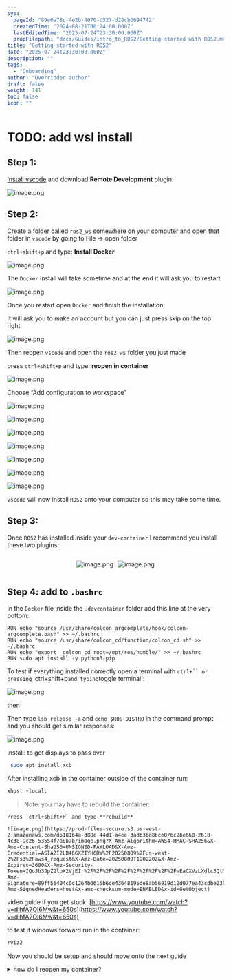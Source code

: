```yaml
---
sys:
  pageId: "89e0a78c-4e2b-4070-b327-d28cb0694742"
  createdTime: "2024-08-21T00:24:00.000Z"
  lastEditedTime: "2025-07-24T23:30:00.000Z"
  propFilepath: "docs/Guides/intro_to_ROS2/Getting started with ROS2.md"
title: "Getting started with ROS2"
date: "2025-07-24T23:30:00.000Z"
description: ""
tags:
  - "Onboarding"
author: "Overridden author"
draft: false
weight: 141
toc: false
icon: ""
---
```


# TODO: add wsl install

## Step 1:

[Install vscode](https://code.visualstudio.com/download) and download **Remote Development** plugin:

![image.png](https://prod-files-secure.s3.us-west-2.amazonaws.com/d518164a-d88e-44d1-a4ee-3adb3bd8bce0/efb52993-1881-4a40-b95e-6f020334f022/image.png?X-Amz-Algorithm=AWS4-HMAC-SHA256&X-Amz-Content-Sha256=UNSIGNED-PAYLOAD&X-Amz-Credential=ASIAZI2LB4667ZX4IY24%2F20250809%2Fus-west-2%2Fs3%2Faws4_request&X-Amz-Date=20250809T190211Z&X-Amz-Expires=3600&X-Amz-Security-Token=IQoJb3JpZ2luX2VjEIr%2F%2F%2F%2F%2F%2F%2F%2F%2F%2FwEaCXVzLXdlc3QtMiJIMEYCIQCf7oCvl0g7Osxr672VYeA%2B%2FA%2ByTUp8h0HuzHxEhYLITwIhAOo%2F%2FnVoUmTJPQ%2BU63gHQ7AtW9XJLDnNlrNUGKnm5lc5KogECMP%2F%2F%2F%2F%2F%2F%2F%2F%2F%2FwEQABoMNjM3NDIzMTgzODA1Igxh%2FsN9SkQwr%2BUYoKgq3AMdYLXNrnPa0VXGA9I4maJNVgHtEYCzF79i73HcFdY5i5xIaYQGF%2BELc%2BWjWnJf7Ag1Sz6jlNKs4UOMIh9i0dMiEinJOBhuQyX4QxlgzNEEHGJKmjouqAYSjBOu6MSKChVIZH24f%2BZxpRA16%2B9LF89ebb0tLYwDXUAY27REBcClNq0hAf4FjcdJ3a6f4Ze99zTydqN5T%2F%2Bc2ONQ%2FgtL%2BNrEmuj5RNXedrRc9JKAkVk2%2BymRn5GME56rPJZEajOtPP2HBJ6EZzyb5G45ih9ttQVy05%2FQSeGoHzWbtpdkxWk1awkBYd5%2BUiNCHo0ChuHxWLSE0gn4DpCup0WjJSAjPz8n2l%2BqUVoYHTjh6arWVUIPhQaSbJd6ROOX1pJ52wM%2FXXGcPv0PgZXLuff4%2BH5WDOe3%2BqRe7Vbdy8Qa%2FegJx4N5mSrXulZnZ9lnF5ZonbTSQbHaOy7RfKuyP5LaQ1DF3KUT5blXg1mIVJQP8WOeDQ2%2FR%2FU4S5hYDoP5RVhLjTyFsZMAPi8%2BtPEWGhEe8qTSRl7EDZXiI95ssnfY%2F90jikhZ%2BVqGwH64Zmj6VCTww%2BvN6veDef9I0r%2FxHKzLrYiThXbolPhRz4oW0f3pvWTh%2FJPcabKEMYwdt%2BFcOIqHZzC1iN7EBjqkAWgUy%2B8tG9HcXv8z6l9SEpgJTYB%2BD89nDOUVC%2FjLhOUQWJAEfUKHGB79P5b9zd7O4qSXWg5MvxaceX8qJt8ZlKX492Rv9I6ES16%2BO7ozErCAaN2DUJlVbZnW%2BnaDEBnAHQKTx4SwRQPi5X0ry6oMgVV%2B3myVyZXMyQEKrsaTESXKTWtfLUJHLi6o6hLkwd2QwNrGuEg%2BoCxgETdflDllgwZgaGk8&X-Amz-Signature=5bece594a050df2cdae3dca28bf0eeeb30de9880667423f1919ee5fd6ce8bbcd&X-Amz-SignedHeaders=host&x-amz-checksum-mode=ENABLED&x-id=GetObject)

## Step 2:

Create a folder called `ros2_ws` somewhere on your computer and open that folder in `vscode` by going to File → open folder 

`ctrl+shift+p` and type: **Install Docker**

![image.png](https://prod-files-secure.s3.us-west-2.amazonaws.com/d518164a-d88e-44d1-a4ee-3adb3bd8bce0/2269dc0e-1cd5-47ff-bceb-c04ad9b2eab0/image.png?X-Amz-Algorithm=AWS4-HMAC-SHA256&X-Amz-Content-Sha256=UNSIGNED-PAYLOAD&X-Amz-Credential=ASIAZI2LB4667ZX4IY24%2F20250809%2Fus-west-2%2Fs3%2Faws4_request&X-Amz-Date=20250809T190211Z&X-Amz-Expires=3600&X-Amz-Security-Token=IQoJb3JpZ2luX2VjEIr%2F%2F%2F%2F%2F%2F%2F%2F%2F%2FwEaCXVzLXdlc3QtMiJIMEYCIQCf7oCvl0g7Osxr672VYeA%2B%2FA%2ByTUp8h0HuzHxEhYLITwIhAOo%2F%2FnVoUmTJPQ%2BU63gHQ7AtW9XJLDnNlrNUGKnm5lc5KogECMP%2F%2F%2F%2F%2F%2F%2F%2F%2F%2FwEQABoMNjM3NDIzMTgzODA1Igxh%2FsN9SkQwr%2BUYoKgq3AMdYLXNrnPa0VXGA9I4maJNVgHtEYCzF79i73HcFdY5i5xIaYQGF%2BELc%2BWjWnJf7Ag1Sz6jlNKs4UOMIh9i0dMiEinJOBhuQyX4QxlgzNEEHGJKmjouqAYSjBOu6MSKChVIZH24f%2BZxpRA16%2B9LF89ebb0tLYwDXUAY27REBcClNq0hAf4FjcdJ3a6f4Ze99zTydqN5T%2F%2Bc2ONQ%2FgtL%2BNrEmuj5RNXedrRc9JKAkVk2%2BymRn5GME56rPJZEajOtPP2HBJ6EZzyb5G45ih9ttQVy05%2FQSeGoHzWbtpdkxWk1awkBYd5%2BUiNCHo0ChuHxWLSE0gn4DpCup0WjJSAjPz8n2l%2BqUVoYHTjh6arWVUIPhQaSbJd6ROOX1pJ52wM%2FXXGcPv0PgZXLuff4%2BH5WDOe3%2BqRe7Vbdy8Qa%2FegJx4N5mSrXulZnZ9lnF5ZonbTSQbHaOy7RfKuyP5LaQ1DF3KUT5blXg1mIVJQP8WOeDQ2%2FR%2FU4S5hYDoP5RVhLjTyFsZMAPi8%2BtPEWGhEe8qTSRl7EDZXiI95ssnfY%2F90jikhZ%2BVqGwH64Zmj6VCTww%2BvN6veDef9I0r%2FxHKzLrYiThXbolPhRz4oW0f3pvWTh%2FJPcabKEMYwdt%2BFcOIqHZzC1iN7EBjqkAWgUy%2B8tG9HcXv8z6l9SEpgJTYB%2BD89nDOUVC%2FjLhOUQWJAEfUKHGB79P5b9zd7O4qSXWg5MvxaceX8qJt8ZlKX492Rv9I6ES16%2BO7ozErCAaN2DUJlVbZnW%2BnaDEBnAHQKTx4SwRQPi5X0ry6oMgVV%2B3myVyZXMyQEKrsaTESXKTWtfLUJHLi6o6hLkwd2QwNrGuEg%2BoCxgETdflDllgwZgaGk8&X-Amz-Signature=3a8e1c21e45f17f728070de3038960280cf9e29690423a26ada418ecae955435&X-Amz-SignedHeaders=host&x-amz-checksum-mode=ENABLED&x-id=GetObject)

The `Docker` install will take sometime and at the end it will ask you to restart

![image.png](https://prod-files-secure.s3.us-west-2.amazonaws.com/d518164a-d88e-44d1-a4ee-3adb3bd8bce0/ed233f78-be33-4b1f-b89c-9c346c0e961e/image.png?X-Amz-Algorithm=AWS4-HMAC-SHA256&X-Amz-Content-Sha256=UNSIGNED-PAYLOAD&X-Amz-Credential=ASIAZI2LB4667ZX4IY24%2F20250809%2Fus-west-2%2Fs3%2Faws4_request&X-Amz-Date=20250809T190211Z&X-Amz-Expires=3600&X-Amz-Security-Token=IQoJb3JpZ2luX2VjEIr%2F%2F%2F%2F%2F%2F%2F%2F%2F%2FwEaCXVzLXdlc3QtMiJIMEYCIQCf7oCvl0g7Osxr672VYeA%2B%2FA%2ByTUp8h0HuzHxEhYLITwIhAOo%2F%2FnVoUmTJPQ%2BU63gHQ7AtW9XJLDnNlrNUGKnm5lc5KogECMP%2F%2F%2F%2F%2F%2F%2F%2F%2F%2FwEQABoMNjM3NDIzMTgzODA1Igxh%2FsN9SkQwr%2BUYoKgq3AMdYLXNrnPa0VXGA9I4maJNVgHtEYCzF79i73HcFdY5i5xIaYQGF%2BELc%2BWjWnJf7Ag1Sz6jlNKs4UOMIh9i0dMiEinJOBhuQyX4QxlgzNEEHGJKmjouqAYSjBOu6MSKChVIZH24f%2BZxpRA16%2B9LF89ebb0tLYwDXUAY27REBcClNq0hAf4FjcdJ3a6f4Ze99zTydqN5T%2F%2Bc2ONQ%2FgtL%2BNrEmuj5RNXedrRc9JKAkVk2%2BymRn5GME56rPJZEajOtPP2HBJ6EZzyb5G45ih9ttQVy05%2FQSeGoHzWbtpdkxWk1awkBYd5%2BUiNCHo0ChuHxWLSE0gn4DpCup0WjJSAjPz8n2l%2BqUVoYHTjh6arWVUIPhQaSbJd6ROOX1pJ52wM%2FXXGcPv0PgZXLuff4%2BH5WDOe3%2BqRe7Vbdy8Qa%2FegJx4N5mSrXulZnZ9lnF5ZonbTSQbHaOy7RfKuyP5LaQ1DF3KUT5blXg1mIVJQP8WOeDQ2%2FR%2FU4S5hYDoP5RVhLjTyFsZMAPi8%2BtPEWGhEe8qTSRl7EDZXiI95ssnfY%2F90jikhZ%2BVqGwH64Zmj6VCTww%2BvN6veDef9I0r%2FxHKzLrYiThXbolPhRz4oW0f3pvWTh%2FJPcabKEMYwdt%2BFcOIqHZzC1iN7EBjqkAWgUy%2B8tG9HcXv8z6l9SEpgJTYB%2BD89nDOUVC%2FjLhOUQWJAEfUKHGB79P5b9zd7O4qSXWg5MvxaceX8qJt8ZlKX492Rv9I6ES16%2BO7ozErCAaN2DUJlVbZnW%2BnaDEBnAHQKTx4SwRQPi5X0ry6oMgVV%2B3myVyZXMyQEKrsaTESXKTWtfLUJHLi6o6hLkwd2QwNrGuEg%2BoCxgETdflDllgwZgaGk8&X-Amz-Signature=27822c3bdd69a3a1ba6cd7ea28618b15f9202337d0ea8d55ca9adce437440684&X-Amz-SignedHeaders=host&x-amz-checksum-mode=ENABLED&x-id=GetObject)

Once you restart open `Docker` and finish the installation

It will ask you to make an account but you can just press skip on the top right

![image.png](https://prod-files-secure.s3.us-west-2.amazonaws.com/d518164a-d88e-44d1-a4ee-3adb3bd8bce0/21010ad9-1659-4fd9-9f59-9932a09b2a3d/image.png?X-Amz-Algorithm=AWS4-HMAC-SHA256&X-Amz-Content-Sha256=UNSIGNED-PAYLOAD&X-Amz-Credential=ASIAZI2LB4667ZX4IY24%2F20250809%2Fus-west-2%2Fs3%2Faws4_request&X-Amz-Date=20250809T190211Z&X-Amz-Expires=3600&X-Amz-Security-Token=IQoJb3JpZ2luX2VjEIr%2F%2F%2F%2F%2F%2F%2F%2F%2F%2FwEaCXVzLXdlc3QtMiJIMEYCIQCf7oCvl0g7Osxr672VYeA%2B%2FA%2ByTUp8h0HuzHxEhYLITwIhAOo%2F%2FnVoUmTJPQ%2BU63gHQ7AtW9XJLDnNlrNUGKnm5lc5KogECMP%2F%2F%2F%2F%2F%2F%2F%2F%2F%2FwEQABoMNjM3NDIzMTgzODA1Igxh%2FsN9SkQwr%2BUYoKgq3AMdYLXNrnPa0VXGA9I4maJNVgHtEYCzF79i73HcFdY5i5xIaYQGF%2BELc%2BWjWnJf7Ag1Sz6jlNKs4UOMIh9i0dMiEinJOBhuQyX4QxlgzNEEHGJKmjouqAYSjBOu6MSKChVIZH24f%2BZxpRA16%2B9LF89ebb0tLYwDXUAY27REBcClNq0hAf4FjcdJ3a6f4Ze99zTydqN5T%2F%2Bc2ONQ%2FgtL%2BNrEmuj5RNXedrRc9JKAkVk2%2BymRn5GME56rPJZEajOtPP2HBJ6EZzyb5G45ih9ttQVy05%2FQSeGoHzWbtpdkxWk1awkBYd5%2BUiNCHo0ChuHxWLSE0gn4DpCup0WjJSAjPz8n2l%2BqUVoYHTjh6arWVUIPhQaSbJd6ROOX1pJ52wM%2FXXGcPv0PgZXLuff4%2BH5WDOe3%2BqRe7Vbdy8Qa%2FegJx4N5mSrXulZnZ9lnF5ZonbTSQbHaOy7RfKuyP5LaQ1DF3KUT5blXg1mIVJQP8WOeDQ2%2FR%2FU4S5hYDoP5RVhLjTyFsZMAPi8%2BtPEWGhEe8qTSRl7EDZXiI95ssnfY%2F90jikhZ%2BVqGwH64Zmj6VCTww%2BvN6veDef9I0r%2FxHKzLrYiThXbolPhRz4oW0f3pvWTh%2FJPcabKEMYwdt%2BFcOIqHZzC1iN7EBjqkAWgUy%2B8tG9HcXv8z6l9SEpgJTYB%2BD89nDOUVC%2FjLhOUQWJAEfUKHGB79P5b9zd7O4qSXWg5MvxaceX8qJt8ZlKX492Rv9I6ES16%2BO7ozErCAaN2DUJlVbZnW%2BnaDEBnAHQKTx4SwRQPi5X0ry6oMgVV%2B3myVyZXMyQEKrsaTESXKTWtfLUJHLi6o6hLkwd2QwNrGuEg%2BoCxgETdflDllgwZgaGk8&X-Amz-Signature=1b64591e86bd79fe0bf1154505d8c4fbb0748190a536f69f63bd6f4543c4eacc&X-Amz-SignedHeaders=host&x-amz-checksum-mode=ENABLED&x-id=GetObject)

Then reopen `vscode` and open the `ros2_ws` folder you just made

press `ctrl+shift+p` and type: **reopen in container**

![image.png](https://prod-files-secure.s3.us-west-2.amazonaws.com/d518164a-d88e-44d1-a4ee-3adb3bd8bce0/4e93b8c2-41ad-488c-8095-c74205196118/image.png?X-Amz-Algorithm=AWS4-HMAC-SHA256&X-Amz-Content-Sha256=UNSIGNED-PAYLOAD&X-Amz-Credential=ASIAZI2LB4667ZX4IY24%2F20250809%2Fus-west-2%2Fs3%2Faws4_request&X-Amz-Date=20250809T190211Z&X-Amz-Expires=3600&X-Amz-Security-Token=IQoJb3JpZ2luX2VjEIr%2F%2F%2F%2F%2F%2F%2F%2F%2F%2FwEaCXVzLXdlc3QtMiJIMEYCIQCf7oCvl0g7Osxr672VYeA%2B%2FA%2ByTUp8h0HuzHxEhYLITwIhAOo%2F%2FnVoUmTJPQ%2BU63gHQ7AtW9XJLDnNlrNUGKnm5lc5KogECMP%2F%2F%2F%2F%2F%2F%2F%2F%2F%2FwEQABoMNjM3NDIzMTgzODA1Igxh%2FsN9SkQwr%2BUYoKgq3AMdYLXNrnPa0VXGA9I4maJNVgHtEYCzF79i73HcFdY5i5xIaYQGF%2BELc%2BWjWnJf7Ag1Sz6jlNKs4UOMIh9i0dMiEinJOBhuQyX4QxlgzNEEHGJKmjouqAYSjBOu6MSKChVIZH24f%2BZxpRA16%2B9LF89ebb0tLYwDXUAY27REBcClNq0hAf4FjcdJ3a6f4Ze99zTydqN5T%2F%2Bc2ONQ%2FgtL%2BNrEmuj5RNXedrRc9JKAkVk2%2BymRn5GME56rPJZEajOtPP2HBJ6EZzyb5G45ih9ttQVy05%2FQSeGoHzWbtpdkxWk1awkBYd5%2BUiNCHo0ChuHxWLSE0gn4DpCup0WjJSAjPz8n2l%2BqUVoYHTjh6arWVUIPhQaSbJd6ROOX1pJ52wM%2FXXGcPv0PgZXLuff4%2BH5WDOe3%2BqRe7Vbdy8Qa%2FegJx4N5mSrXulZnZ9lnF5ZonbTSQbHaOy7RfKuyP5LaQ1DF3KUT5blXg1mIVJQP8WOeDQ2%2FR%2FU4S5hYDoP5RVhLjTyFsZMAPi8%2BtPEWGhEe8qTSRl7EDZXiI95ssnfY%2F90jikhZ%2BVqGwH64Zmj6VCTww%2BvN6veDef9I0r%2FxHKzLrYiThXbolPhRz4oW0f3pvWTh%2FJPcabKEMYwdt%2BFcOIqHZzC1iN7EBjqkAWgUy%2B8tG9HcXv8z6l9SEpgJTYB%2BD89nDOUVC%2FjLhOUQWJAEfUKHGB79P5b9zd7O4qSXWg5MvxaceX8qJt8ZlKX492Rv9I6ES16%2BO7ozErCAaN2DUJlVbZnW%2BnaDEBnAHQKTx4SwRQPi5X0ry6oMgVV%2B3myVyZXMyQEKrsaTESXKTWtfLUJHLi6o6hLkwd2QwNrGuEg%2BoCxgETdflDllgwZgaGk8&X-Amz-Signature=70a64027f75beb0bd69733237717152174a88f2945a587db9c5d7d3a91d4d2ce&X-Amz-SignedHeaders=host&x-amz-checksum-mode=ENABLED&x-id=GetObject)

Choose “Add configuration to workspace”

![image.png](https://prod-files-secure.s3.us-west-2.amazonaws.com/d518164a-d88e-44d1-a4ee-3adb3bd8bce0/9560b282-5060-4989-ba37-97e7b2c22476/image.png?X-Amz-Algorithm=AWS4-HMAC-SHA256&X-Amz-Content-Sha256=UNSIGNED-PAYLOAD&X-Amz-Credential=ASIAZI2LB4667ZX4IY24%2F20250809%2Fus-west-2%2Fs3%2Faws4_request&X-Amz-Date=20250809T190211Z&X-Amz-Expires=3600&X-Amz-Security-Token=IQoJb3JpZ2luX2VjEIr%2F%2F%2F%2F%2F%2F%2F%2F%2F%2FwEaCXVzLXdlc3QtMiJIMEYCIQCf7oCvl0g7Osxr672VYeA%2B%2FA%2ByTUp8h0HuzHxEhYLITwIhAOo%2F%2FnVoUmTJPQ%2BU63gHQ7AtW9XJLDnNlrNUGKnm5lc5KogECMP%2F%2F%2F%2F%2F%2F%2F%2F%2F%2FwEQABoMNjM3NDIzMTgzODA1Igxh%2FsN9SkQwr%2BUYoKgq3AMdYLXNrnPa0VXGA9I4maJNVgHtEYCzF79i73HcFdY5i5xIaYQGF%2BELc%2BWjWnJf7Ag1Sz6jlNKs4UOMIh9i0dMiEinJOBhuQyX4QxlgzNEEHGJKmjouqAYSjBOu6MSKChVIZH24f%2BZxpRA16%2B9LF89ebb0tLYwDXUAY27REBcClNq0hAf4FjcdJ3a6f4Ze99zTydqN5T%2F%2Bc2ONQ%2FgtL%2BNrEmuj5RNXedrRc9JKAkVk2%2BymRn5GME56rPJZEajOtPP2HBJ6EZzyb5G45ih9ttQVy05%2FQSeGoHzWbtpdkxWk1awkBYd5%2BUiNCHo0ChuHxWLSE0gn4DpCup0WjJSAjPz8n2l%2BqUVoYHTjh6arWVUIPhQaSbJd6ROOX1pJ52wM%2FXXGcPv0PgZXLuff4%2BH5WDOe3%2BqRe7Vbdy8Qa%2FegJx4N5mSrXulZnZ9lnF5ZonbTSQbHaOy7RfKuyP5LaQ1DF3KUT5blXg1mIVJQP8WOeDQ2%2FR%2FU4S5hYDoP5RVhLjTyFsZMAPi8%2BtPEWGhEe8qTSRl7EDZXiI95ssnfY%2F90jikhZ%2BVqGwH64Zmj6VCTww%2BvN6veDef9I0r%2FxHKzLrYiThXbolPhRz4oW0f3pvWTh%2FJPcabKEMYwdt%2BFcOIqHZzC1iN7EBjqkAWgUy%2B8tG9HcXv8z6l9SEpgJTYB%2BD89nDOUVC%2FjLhOUQWJAEfUKHGB79P5b9zd7O4qSXWg5MvxaceX8qJt8ZlKX492Rv9I6ES16%2BO7ozErCAaN2DUJlVbZnW%2BnaDEBnAHQKTx4SwRQPi5X0ry6oMgVV%2B3myVyZXMyQEKrsaTESXKTWtfLUJHLi6o6hLkwd2QwNrGuEg%2BoCxgETdflDllgwZgaGk8&X-Amz-Signature=3764e1a50ad2e50be1dc8934b40c743468f8c24e3af0fd19dfa76e0d9fecefde&X-Amz-SignedHeaders=host&x-amz-checksum-mode=ENABLED&x-id=GetObject)

![image.png](https://prod-files-secure.s3.us-west-2.amazonaws.com/d518164a-d88e-44d1-a4ee-3adb3bd8bce0/2ee63f81-886b-48e8-a553-dc6e5eac99e4/image.png?X-Amz-Algorithm=AWS4-HMAC-SHA256&X-Amz-Content-Sha256=UNSIGNED-PAYLOAD&X-Amz-Credential=ASIAZI2LB4667ZX4IY24%2F20250809%2Fus-west-2%2Fs3%2Faws4_request&X-Amz-Date=20250809T190211Z&X-Amz-Expires=3600&X-Amz-Security-Token=IQoJb3JpZ2luX2VjEIr%2F%2F%2F%2F%2F%2F%2F%2F%2F%2FwEaCXVzLXdlc3QtMiJIMEYCIQCf7oCvl0g7Osxr672VYeA%2B%2FA%2ByTUp8h0HuzHxEhYLITwIhAOo%2F%2FnVoUmTJPQ%2BU63gHQ7AtW9XJLDnNlrNUGKnm5lc5KogECMP%2F%2F%2F%2F%2F%2F%2F%2F%2F%2FwEQABoMNjM3NDIzMTgzODA1Igxh%2FsN9SkQwr%2BUYoKgq3AMdYLXNrnPa0VXGA9I4maJNVgHtEYCzF79i73HcFdY5i5xIaYQGF%2BELc%2BWjWnJf7Ag1Sz6jlNKs4UOMIh9i0dMiEinJOBhuQyX4QxlgzNEEHGJKmjouqAYSjBOu6MSKChVIZH24f%2BZxpRA16%2B9LF89ebb0tLYwDXUAY27REBcClNq0hAf4FjcdJ3a6f4Ze99zTydqN5T%2F%2Bc2ONQ%2FgtL%2BNrEmuj5RNXedrRc9JKAkVk2%2BymRn5GME56rPJZEajOtPP2HBJ6EZzyb5G45ih9ttQVy05%2FQSeGoHzWbtpdkxWk1awkBYd5%2BUiNCHo0ChuHxWLSE0gn4DpCup0WjJSAjPz8n2l%2BqUVoYHTjh6arWVUIPhQaSbJd6ROOX1pJ52wM%2FXXGcPv0PgZXLuff4%2BH5WDOe3%2BqRe7Vbdy8Qa%2FegJx4N5mSrXulZnZ9lnF5ZonbTSQbHaOy7RfKuyP5LaQ1DF3KUT5blXg1mIVJQP8WOeDQ2%2FR%2FU4S5hYDoP5RVhLjTyFsZMAPi8%2BtPEWGhEe8qTSRl7EDZXiI95ssnfY%2F90jikhZ%2BVqGwH64Zmj6VCTww%2BvN6veDef9I0r%2FxHKzLrYiThXbolPhRz4oW0f3pvWTh%2FJPcabKEMYwdt%2BFcOIqHZzC1iN7EBjqkAWgUy%2B8tG9HcXv8z6l9SEpgJTYB%2BD89nDOUVC%2FjLhOUQWJAEfUKHGB79P5b9zd7O4qSXWg5MvxaceX8qJt8ZlKX492Rv9I6ES16%2BO7ozErCAaN2DUJlVbZnW%2BnaDEBnAHQKTx4SwRQPi5X0ry6oMgVV%2B3myVyZXMyQEKrsaTESXKTWtfLUJHLi6o6hLkwd2QwNrGuEg%2BoCxgETdflDllgwZgaGk8&X-Amz-Signature=741d27a061e154223f44522474a2c2823ee9b3ab13337aa19856bb1032929f65&X-Amz-SignedHeaders=host&x-amz-checksum-mode=ENABLED&x-id=GetObject)

![image.png](https://prod-files-secure.s3.us-west-2.amazonaws.com/d518164a-d88e-44d1-a4ee-3adb3bd8bce0/e0fd626c-c8b6-4b2c-95d1-fa4c26514504/image.png?X-Amz-Algorithm=AWS4-HMAC-SHA256&X-Amz-Content-Sha256=UNSIGNED-PAYLOAD&X-Amz-Credential=ASIAZI2LB4667ZX4IY24%2F20250809%2Fus-west-2%2Fs3%2Faws4_request&X-Amz-Date=20250809T190211Z&X-Amz-Expires=3600&X-Amz-Security-Token=IQoJb3JpZ2luX2VjEIr%2F%2F%2F%2F%2F%2F%2F%2F%2F%2FwEaCXVzLXdlc3QtMiJIMEYCIQCf7oCvl0g7Osxr672VYeA%2B%2FA%2ByTUp8h0HuzHxEhYLITwIhAOo%2F%2FnVoUmTJPQ%2BU63gHQ7AtW9XJLDnNlrNUGKnm5lc5KogECMP%2F%2F%2F%2F%2F%2F%2F%2F%2F%2FwEQABoMNjM3NDIzMTgzODA1Igxh%2FsN9SkQwr%2BUYoKgq3AMdYLXNrnPa0VXGA9I4maJNVgHtEYCzF79i73HcFdY5i5xIaYQGF%2BELc%2BWjWnJf7Ag1Sz6jlNKs4UOMIh9i0dMiEinJOBhuQyX4QxlgzNEEHGJKmjouqAYSjBOu6MSKChVIZH24f%2BZxpRA16%2B9LF89ebb0tLYwDXUAY27REBcClNq0hAf4FjcdJ3a6f4Ze99zTydqN5T%2F%2Bc2ONQ%2FgtL%2BNrEmuj5RNXedrRc9JKAkVk2%2BymRn5GME56rPJZEajOtPP2HBJ6EZzyb5G45ih9ttQVy05%2FQSeGoHzWbtpdkxWk1awkBYd5%2BUiNCHo0ChuHxWLSE0gn4DpCup0WjJSAjPz8n2l%2BqUVoYHTjh6arWVUIPhQaSbJd6ROOX1pJ52wM%2FXXGcPv0PgZXLuff4%2BH5WDOe3%2BqRe7Vbdy8Qa%2FegJx4N5mSrXulZnZ9lnF5ZonbTSQbHaOy7RfKuyP5LaQ1DF3KUT5blXg1mIVJQP8WOeDQ2%2FR%2FU4S5hYDoP5RVhLjTyFsZMAPi8%2BtPEWGhEe8qTSRl7EDZXiI95ssnfY%2F90jikhZ%2BVqGwH64Zmj6VCTww%2BvN6veDef9I0r%2FxHKzLrYiThXbolPhRz4oW0f3pvWTh%2FJPcabKEMYwdt%2BFcOIqHZzC1iN7EBjqkAWgUy%2B8tG9HcXv8z6l9SEpgJTYB%2BD89nDOUVC%2FjLhOUQWJAEfUKHGB79P5b9zd7O4qSXWg5MvxaceX8qJt8ZlKX492Rv9I6ES16%2BO7ozErCAaN2DUJlVbZnW%2BnaDEBnAHQKTx4SwRQPi5X0ry6oMgVV%2B3myVyZXMyQEKrsaTESXKTWtfLUJHLi6o6hLkwd2QwNrGuEg%2BoCxgETdflDllgwZgaGk8&X-Amz-Signature=b91bfa66c0c66fbb2b408cb5719bd167739b6369446c304f6f5b8bd1a92ee0b8&X-Amz-SignedHeaders=host&x-amz-checksum-mode=ENABLED&x-id=GetObject)

![image.png](https://prod-files-secure.s3.us-west-2.amazonaws.com/d518164a-d88e-44d1-a4ee-3adb3bd8bce0/a2e13f50-d2ab-4719-a4c2-7ced634bfc9d/image.png?X-Amz-Algorithm=AWS4-HMAC-SHA256&X-Amz-Content-Sha256=UNSIGNED-PAYLOAD&X-Amz-Credential=ASIAZI2LB4667ZX4IY24%2F20250809%2Fus-west-2%2Fs3%2Faws4_request&X-Amz-Date=20250809T190211Z&X-Amz-Expires=3600&X-Amz-Security-Token=IQoJb3JpZ2luX2VjEIr%2F%2F%2F%2F%2F%2F%2F%2F%2F%2FwEaCXVzLXdlc3QtMiJIMEYCIQCf7oCvl0g7Osxr672VYeA%2B%2FA%2ByTUp8h0HuzHxEhYLITwIhAOo%2F%2FnVoUmTJPQ%2BU63gHQ7AtW9XJLDnNlrNUGKnm5lc5KogECMP%2F%2F%2F%2F%2F%2F%2F%2F%2F%2FwEQABoMNjM3NDIzMTgzODA1Igxh%2FsN9SkQwr%2BUYoKgq3AMdYLXNrnPa0VXGA9I4maJNVgHtEYCzF79i73HcFdY5i5xIaYQGF%2BELc%2BWjWnJf7Ag1Sz6jlNKs4UOMIh9i0dMiEinJOBhuQyX4QxlgzNEEHGJKmjouqAYSjBOu6MSKChVIZH24f%2BZxpRA16%2B9LF89ebb0tLYwDXUAY27REBcClNq0hAf4FjcdJ3a6f4Ze99zTydqN5T%2F%2Bc2ONQ%2FgtL%2BNrEmuj5RNXedrRc9JKAkVk2%2BymRn5GME56rPJZEajOtPP2HBJ6EZzyb5G45ih9ttQVy05%2FQSeGoHzWbtpdkxWk1awkBYd5%2BUiNCHo0ChuHxWLSE0gn4DpCup0WjJSAjPz8n2l%2BqUVoYHTjh6arWVUIPhQaSbJd6ROOX1pJ52wM%2FXXGcPv0PgZXLuff4%2BH5WDOe3%2BqRe7Vbdy8Qa%2FegJx4N5mSrXulZnZ9lnF5ZonbTSQbHaOy7RfKuyP5LaQ1DF3KUT5blXg1mIVJQP8WOeDQ2%2FR%2FU4S5hYDoP5RVhLjTyFsZMAPi8%2BtPEWGhEe8qTSRl7EDZXiI95ssnfY%2F90jikhZ%2BVqGwH64Zmj6VCTww%2BvN6veDef9I0r%2FxHKzLrYiThXbolPhRz4oW0f3pvWTh%2FJPcabKEMYwdt%2BFcOIqHZzC1iN7EBjqkAWgUy%2B8tG9HcXv8z6l9SEpgJTYB%2BD89nDOUVC%2FjLhOUQWJAEfUKHGB79P5b9zd7O4qSXWg5MvxaceX8qJt8ZlKX492Rv9I6ES16%2BO7ozErCAaN2DUJlVbZnW%2BnaDEBnAHQKTx4SwRQPi5X0ry6oMgVV%2B3myVyZXMyQEKrsaTESXKTWtfLUJHLi6o6hLkwd2QwNrGuEg%2BoCxgETdflDllgwZgaGk8&X-Amz-Signature=19af70bf0a295c2d0098697b117bfff98ce7342ba9f3686c36a7942c204459f2&X-Amz-SignedHeaders=host&x-amz-checksum-mode=ENABLED&x-id=GetObject)

![image.png](https://prod-files-secure.s3.us-west-2.amazonaws.com/d518164a-d88e-44d1-a4ee-3adb3bd8bce0/6cc478ad-aaba-4bf7-9fcc-403277ab896c/image.png?X-Amz-Algorithm=AWS4-HMAC-SHA256&X-Amz-Content-Sha256=UNSIGNED-PAYLOAD&X-Amz-Credential=ASIAZI2LB4667ZX4IY24%2F20250809%2Fus-west-2%2Fs3%2Faws4_request&X-Amz-Date=20250809T190211Z&X-Amz-Expires=3600&X-Amz-Security-Token=IQoJb3JpZ2luX2VjEIr%2F%2F%2F%2F%2F%2F%2F%2F%2F%2FwEaCXVzLXdlc3QtMiJIMEYCIQCf7oCvl0g7Osxr672VYeA%2B%2FA%2ByTUp8h0HuzHxEhYLITwIhAOo%2F%2FnVoUmTJPQ%2BU63gHQ7AtW9XJLDnNlrNUGKnm5lc5KogECMP%2F%2F%2F%2F%2F%2F%2F%2F%2F%2FwEQABoMNjM3NDIzMTgzODA1Igxh%2FsN9SkQwr%2BUYoKgq3AMdYLXNrnPa0VXGA9I4maJNVgHtEYCzF79i73HcFdY5i5xIaYQGF%2BELc%2BWjWnJf7Ag1Sz6jlNKs4UOMIh9i0dMiEinJOBhuQyX4QxlgzNEEHGJKmjouqAYSjBOu6MSKChVIZH24f%2BZxpRA16%2B9LF89ebb0tLYwDXUAY27REBcClNq0hAf4FjcdJ3a6f4Ze99zTydqN5T%2F%2Bc2ONQ%2FgtL%2BNrEmuj5RNXedrRc9JKAkVk2%2BymRn5GME56rPJZEajOtPP2HBJ6EZzyb5G45ih9ttQVy05%2FQSeGoHzWbtpdkxWk1awkBYd5%2BUiNCHo0ChuHxWLSE0gn4DpCup0WjJSAjPz8n2l%2BqUVoYHTjh6arWVUIPhQaSbJd6ROOX1pJ52wM%2FXXGcPv0PgZXLuff4%2BH5WDOe3%2BqRe7Vbdy8Qa%2FegJx4N5mSrXulZnZ9lnF5ZonbTSQbHaOy7RfKuyP5LaQ1DF3KUT5blXg1mIVJQP8WOeDQ2%2FR%2FU4S5hYDoP5RVhLjTyFsZMAPi8%2BtPEWGhEe8qTSRl7EDZXiI95ssnfY%2F90jikhZ%2BVqGwH64Zmj6VCTww%2BvN6veDef9I0r%2FxHKzLrYiThXbolPhRz4oW0f3pvWTh%2FJPcabKEMYwdt%2BFcOIqHZzC1iN7EBjqkAWgUy%2B8tG9HcXv8z6l9SEpgJTYB%2BD89nDOUVC%2FjLhOUQWJAEfUKHGB79P5b9zd7O4qSXWg5MvxaceX8qJt8ZlKX492Rv9I6ES16%2BO7ozErCAaN2DUJlVbZnW%2BnaDEBnAHQKTx4SwRQPi5X0ry6oMgVV%2B3myVyZXMyQEKrsaTESXKTWtfLUJHLi6o6hLkwd2QwNrGuEg%2BoCxgETdflDllgwZgaGk8&X-Amz-Signature=63434483eac1dd54fda9772811461a0ae6a410cd5fd1aa82c072a4534d72e0a3&X-Amz-SignedHeaders=host&x-amz-checksum-mode=ENABLED&x-id=GetObject)

![image.png](https://prod-files-secure.s3.us-west-2.amazonaws.com/d518164a-d88e-44d1-a4ee-3adb3bd8bce0/53255b28-f75e-430f-b9e3-c0ac8577e42b/image.png?X-Amz-Algorithm=AWS4-HMAC-SHA256&X-Amz-Content-Sha256=UNSIGNED-PAYLOAD&X-Amz-Credential=ASIAZI2LB4667ZX4IY24%2F20250809%2Fus-west-2%2Fs3%2Faws4_request&X-Amz-Date=20250809T190211Z&X-Amz-Expires=3600&X-Amz-Security-Token=IQoJb3JpZ2luX2VjEIr%2F%2F%2F%2F%2F%2F%2F%2F%2F%2FwEaCXVzLXdlc3QtMiJIMEYCIQCf7oCvl0g7Osxr672VYeA%2B%2FA%2ByTUp8h0HuzHxEhYLITwIhAOo%2F%2FnVoUmTJPQ%2BU63gHQ7AtW9XJLDnNlrNUGKnm5lc5KogECMP%2F%2F%2F%2F%2F%2F%2F%2F%2F%2FwEQABoMNjM3NDIzMTgzODA1Igxh%2FsN9SkQwr%2BUYoKgq3AMdYLXNrnPa0VXGA9I4maJNVgHtEYCzF79i73HcFdY5i5xIaYQGF%2BELc%2BWjWnJf7Ag1Sz6jlNKs4UOMIh9i0dMiEinJOBhuQyX4QxlgzNEEHGJKmjouqAYSjBOu6MSKChVIZH24f%2BZxpRA16%2B9LF89ebb0tLYwDXUAY27REBcClNq0hAf4FjcdJ3a6f4Ze99zTydqN5T%2F%2Bc2ONQ%2FgtL%2BNrEmuj5RNXedrRc9JKAkVk2%2BymRn5GME56rPJZEajOtPP2HBJ6EZzyb5G45ih9ttQVy05%2FQSeGoHzWbtpdkxWk1awkBYd5%2BUiNCHo0ChuHxWLSE0gn4DpCup0WjJSAjPz8n2l%2BqUVoYHTjh6arWVUIPhQaSbJd6ROOX1pJ52wM%2FXXGcPv0PgZXLuff4%2BH5WDOe3%2BqRe7Vbdy8Qa%2FegJx4N5mSrXulZnZ9lnF5ZonbTSQbHaOy7RfKuyP5LaQ1DF3KUT5blXg1mIVJQP8WOeDQ2%2FR%2FU4S5hYDoP5RVhLjTyFsZMAPi8%2BtPEWGhEe8qTSRl7EDZXiI95ssnfY%2F90jikhZ%2BVqGwH64Zmj6VCTww%2BvN6veDef9I0r%2FxHKzLrYiThXbolPhRz4oW0f3pvWTh%2FJPcabKEMYwdt%2BFcOIqHZzC1iN7EBjqkAWgUy%2B8tG9HcXv8z6l9SEpgJTYB%2BD89nDOUVC%2FjLhOUQWJAEfUKHGB79P5b9zd7O4qSXWg5MvxaceX8qJt8ZlKX492Rv9I6ES16%2BO7ozErCAaN2DUJlVbZnW%2BnaDEBnAHQKTx4SwRQPi5X0ry6oMgVV%2B3myVyZXMyQEKrsaTESXKTWtfLUJHLi6o6hLkwd2QwNrGuEg%2BoCxgETdflDllgwZgaGk8&X-Amz-Signature=9d90ce9299e702d9db27c6d16bb7d290489eacacc4546d0776c13130269a086b&X-Amz-SignedHeaders=host&x-amz-checksum-mode=ENABLED&x-id=GetObject)

![image.png](https://prod-files-secure.s3.us-west-2.amazonaws.com/d518164a-d88e-44d1-a4ee-3adb3bd8bce0/7c562767-5af9-4ffb-97d1-327bcdf4ee00/image.png?X-Amz-Algorithm=AWS4-HMAC-SHA256&X-Amz-Content-Sha256=UNSIGNED-PAYLOAD&X-Amz-Credential=ASIAZI2LB4667ZX4IY24%2F20250809%2Fus-west-2%2Fs3%2Faws4_request&X-Amz-Date=20250809T190211Z&X-Amz-Expires=3600&X-Amz-Security-Token=IQoJb3JpZ2luX2VjEIr%2F%2F%2F%2F%2F%2F%2F%2F%2F%2FwEaCXVzLXdlc3QtMiJIMEYCIQCf7oCvl0g7Osxr672VYeA%2B%2FA%2ByTUp8h0HuzHxEhYLITwIhAOo%2F%2FnVoUmTJPQ%2BU63gHQ7AtW9XJLDnNlrNUGKnm5lc5KogECMP%2F%2F%2F%2F%2F%2F%2F%2F%2F%2FwEQABoMNjM3NDIzMTgzODA1Igxh%2FsN9SkQwr%2BUYoKgq3AMdYLXNrnPa0VXGA9I4maJNVgHtEYCzF79i73HcFdY5i5xIaYQGF%2BELc%2BWjWnJf7Ag1Sz6jlNKs4UOMIh9i0dMiEinJOBhuQyX4QxlgzNEEHGJKmjouqAYSjBOu6MSKChVIZH24f%2BZxpRA16%2B9LF89ebb0tLYwDXUAY27REBcClNq0hAf4FjcdJ3a6f4Ze99zTydqN5T%2F%2Bc2ONQ%2FgtL%2BNrEmuj5RNXedrRc9JKAkVk2%2BymRn5GME56rPJZEajOtPP2HBJ6EZzyb5G45ih9ttQVy05%2FQSeGoHzWbtpdkxWk1awkBYd5%2BUiNCHo0ChuHxWLSE0gn4DpCup0WjJSAjPz8n2l%2BqUVoYHTjh6arWVUIPhQaSbJd6ROOX1pJ52wM%2FXXGcPv0PgZXLuff4%2BH5WDOe3%2BqRe7Vbdy8Qa%2FegJx4N5mSrXulZnZ9lnF5ZonbTSQbHaOy7RfKuyP5LaQ1DF3KUT5blXg1mIVJQP8WOeDQ2%2FR%2FU4S5hYDoP5RVhLjTyFsZMAPi8%2BtPEWGhEe8qTSRl7EDZXiI95ssnfY%2F90jikhZ%2BVqGwH64Zmj6VCTww%2BvN6veDef9I0r%2FxHKzLrYiThXbolPhRz4oW0f3pvWTh%2FJPcabKEMYwdt%2BFcOIqHZzC1iN7EBjqkAWgUy%2B8tG9HcXv8z6l9SEpgJTYB%2BD89nDOUVC%2FjLhOUQWJAEfUKHGB79P5b9zd7O4qSXWg5MvxaceX8qJt8ZlKX492Rv9I6ES16%2BO7ozErCAaN2DUJlVbZnW%2BnaDEBnAHQKTx4SwRQPi5X0ry6oMgVV%2B3myVyZXMyQEKrsaTESXKTWtfLUJHLi6o6hLkwd2QwNrGuEg%2BoCxgETdflDllgwZgaGk8&X-Amz-Signature=c1c42071507fac461e4fc344a6e360213af9a86e40f0c4b56213ccc7723d879c&X-Amz-SignedHeaders=host&x-amz-checksum-mode=ENABLED&x-id=GetObject)

`vscode` will now install `ROS2` onto your computer so this may take some time.

## Step 3:

Once `ROS2` has installed inside your `dev-container` I recommend you install these two plugins:

<div style="display: flex;flex-direction: row; column-gap:10px; max-width: 630px;justify-content: center;">
<div>

![image.png](https://prod-files-secure.s3.us-west-2.amazonaws.com/d518164a-d88e-44d1-a4ee-3adb3bd8bce0/3fc3d550-5a54-4ba1-ba6b-faa01cdb7369/image.png?X-Amz-Algorithm=AWS4-HMAC-SHA256&X-Amz-Content-Sha256=UNSIGNED-PAYLOAD&X-Amz-Credential=ASIAZI2LB46646OAYYYT%2F20250809%2Fus-west-2%2Fs3%2Faws4_request&X-Amz-Date=20250809T190219Z&X-Amz-Expires=3600&X-Amz-Security-Token=IQoJb3JpZ2luX2VjEIr%2F%2F%2F%2F%2F%2F%2F%2F%2F%2FwEaCXVzLXdlc3QtMiJHMEUCIQCs7Tsd%2BM0WJ81vYW86g3bSsyahuzZxlomWOSP6InMr1QIgJxS%2BYuao3zMijd5N%2FCVm9AXjp0%2FZVEHbZvkqogvDhsAqiAQIw%2F%2F%2F%2F%2F%2F%2F%2F%2F%2F%2FARAAGgw2Mzc0MjMxODM4MDUiDCs%2BUrqamUanF9WnqSrcAw0YJ7Cl3n5GXxC71QYRTILcM%2Fmw2nhDe%2BuJrW%2BZZR5eWmx0vOv87TziREGeBkeUgJrTD6r%2BLj7uZNHnssdNss2FZYW8yjcmrJObDYzSspeaPgaNOzVqKTy6%2FhrPTZZPjh7nXvuvb23tRBGprUe9NWJjIQOzzN4a8pAQk2PzTObLPwvgfyiuQB1EhjNhyY4ikG7ysqUzxlBRmrugPfNeOhGHB60ZsZ%2FlwuhLmKTkEKHX%2Bu5GnTwX%2BUxAcTOkQf71ypF5QVOVxRZ2CEioFyessnvlbBt0L3W%2FIEwEuJ3Tl5A3AAaoJkhFlzOGnHNJjibdiaz2rqb%2FzNQEXPDn8RaPkJhoGmMmYI581ugH3dv7e5DF%2FvAOEQyqit6GtzXVkawI28TZUSQk8zY5nTh4KwQR7Wx73SLd1bWwKvp1coQNkSd9n1A5ipsKG4QBdUIvq88H012t5K8W2s%2FGhF0f9O%2BpIKmK9DlFTj6yT%2B36ARIgiOuUMimk3rUTw5uhG53d0%2F7kDjxJfKsSgq8KpAcWSUd3F8ACCoefOQ5ZdwS43bLWie%2Bu6lOk%2F6GP0VXQ0qXNhZEsOAOjLGB6%2FPiRl%2Baf74MfY8AKWQks%2FizccR6W%2BKgeZg7rlqIS1nsDFNdrVPPZMMeK3sQGOqUBsllBSQjQwZiPVPw5S96jxzIcTxxFwWwHQUA8EV7sLRjfRwgKYMYk5eftaujA%2FHBFECqncSCsb%2FFf2ro2kAEJ2FH%2FkuUpQb%2FhcwJ2L3SlhG8GlAU2oCS859r8OmeEsR1wSPsxLuJI8Yp15%2FvIAcsu42arrLuicuFi7sU6%2FPvKlk7MI%2FLpFDjEsmF3VYzxpzb4ZL2hRKSInsIwa%2F7UzSGEVGO7Wne9&X-Amz-Signature=6dc2f173284fee7b2e73f60f1283be18dab66746816fd3ace8501a204f70cdb6&X-Amz-SignedHeaders=host&x-amz-checksum-mode=ENABLED&x-id=GetObject)

</div>
<div>

![image.png](https://prod-files-secure.s3.us-west-2.amazonaws.com/d518164a-d88e-44d1-a4ee-3adb3bd8bce0/d994cc66-13c2-4093-a5a3-f84cf4601a82/image.png?X-Amz-Algorithm=AWS4-HMAC-SHA256&X-Amz-Content-Sha256=UNSIGNED-PAYLOAD&X-Amz-Credential=ASIAZI2LB4667ZX4IY24%2F20250809%2Fus-west-2%2Fs3%2Faws4_request&X-Amz-Date=20250809T190219Z&X-Amz-Expires=3600&X-Amz-Security-Token=IQoJb3JpZ2luX2VjEIr%2F%2F%2F%2F%2F%2F%2F%2F%2F%2FwEaCXVzLXdlc3QtMiJIMEYCIQCf7oCvl0g7Osxr672VYeA%2B%2FA%2ByTUp8h0HuzHxEhYLITwIhAOo%2F%2FnVoUmTJPQ%2BU63gHQ7AtW9XJLDnNlrNUGKnm5lc5KogECMP%2F%2F%2F%2F%2F%2F%2F%2F%2F%2FwEQABoMNjM3NDIzMTgzODA1Igxh%2FsN9SkQwr%2BUYoKgq3AMdYLXNrnPa0VXGA9I4maJNVgHtEYCzF79i73HcFdY5i5xIaYQGF%2BELc%2BWjWnJf7Ag1Sz6jlNKs4UOMIh9i0dMiEinJOBhuQyX4QxlgzNEEHGJKmjouqAYSjBOu6MSKChVIZH24f%2BZxpRA16%2B9LF89ebb0tLYwDXUAY27REBcClNq0hAf4FjcdJ3a6f4Ze99zTydqN5T%2F%2Bc2ONQ%2FgtL%2BNrEmuj5RNXedrRc9JKAkVk2%2BymRn5GME56rPJZEajOtPP2HBJ6EZzyb5G45ih9ttQVy05%2FQSeGoHzWbtpdkxWk1awkBYd5%2BUiNCHo0ChuHxWLSE0gn4DpCup0WjJSAjPz8n2l%2BqUVoYHTjh6arWVUIPhQaSbJd6ROOX1pJ52wM%2FXXGcPv0PgZXLuff4%2BH5WDOe3%2BqRe7Vbdy8Qa%2FegJx4N5mSrXulZnZ9lnF5ZonbTSQbHaOy7RfKuyP5LaQ1DF3KUT5blXg1mIVJQP8WOeDQ2%2FR%2FU4S5hYDoP5RVhLjTyFsZMAPi8%2BtPEWGhEe8qTSRl7EDZXiI95ssnfY%2F90jikhZ%2BVqGwH64Zmj6VCTww%2BvN6veDef9I0r%2FxHKzLrYiThXbolPhRz4oW0f3pvWTh%2FJPcabKEMYwdt%2BFcOIqHZzC1iN7EBjqkAWgUy%2B8tG9HcXv8z6l9SEpgJTYB%2BD89nDOUVC%2FjLhOUQWJAEfUKHGB79P5b9zd7O4qSXWg5MvxaceX8qJt8ZlKX492Rv9I6ES16%2BO7ozErCAaN2DUJlVbZnW%2BnaDEBnAHQKTx4SwRQPi5X0ry6oMgVV%2B3myVyZXMyQEKrsaTESXKTWtfLUJHLi6o6hLkwd2QwNrGuEg%2BoCxgETdflDllgwZgaGk8&X-Amz-Signature=46b3012f1e88329ebb641305df2315b251e51fcfd29f0626022249ba2708631b&X-Amz-SignedHeaders=host&x-amz-checksum-mode=ENABLED&x-id=GetObject)

</div>
</div>

## Step 4: add to `.bashrc`

In the `Docker` file inside the `.devcontainer` folder add this line at the very bottom: 

```docker
RUN echo "source /usr/share/colcon_argcomplete/hook/colcon-argcomplete.bash" >> ~/.bashrc
RUN echo "source /usr/share/colcon_cd/function/colcon_cd.sh" >> ~/.bashrc
RUN echo "export _colcon_cd_root=/opt/ros/humble/" >> ~/.bashrc
RUN sudo apt install -y python3-pip 
```

To test if everything installed correctly open a terminal with `ctrl+`` or pressing `ctrl+shift+p` and typing `toggle terminal`:

![image.png](https://prod-files-secure.s3.us-west-2.amazonaws.com/d518164a-d88e-44d1-a4ee-3adb3bd8bce0/6a4943d8-b04e-4c02-9a58-775f3384d1a5/image.png?X-Amz-Algorithm=AWS4-HMAC-SHA256&X-Amz-Content-Sha256=UNSIGNED-PAYLOAD&X-Amz-Credential=ASIAZI2LB4667ZX4IY24%2F20250809%2Fus-west-2%2Fs3%2Faws4_request&X-Amz-Date=20250809T190212Z&X-Amz-Expires=3600&X-Amz-Security-Token=IQoJb3JpZ2luX2VjEIr%2F%2F%2F%2F%2F%2F%2F%2F%2F%2FwEaCXVzLXdlc3QtMiJIMEYCIQCf7oCvl0g7Osxr672VYeA%2B%2FA%2ByTUp8h0HuzHxEhYLITwIhAOo%2F%2FnVoUmTJPQ%2BU63gHQ7AtW9XJLDnNlrNUGKnm5lc5KogECMP%2F%2F%2F%2F%2F%2F%2F%2F%2F%2FwEQABoMNjM3NDIzMTgzODA1Igxh%2FsN9SkQwr%2BUYoKgq3AMdYLXNrnPa0VXGA9I4maJNVgHtEYCzF79i73HcFdY5i5xIaYQGF%2BELc%2BWjWnJf7Ag1Sz6jlNKs4UOMIh9i0dMiEinJOBhuQyX4QxlgzNEEHGJKmjouqAYSjBOu6MSKChVIZH24f%2BZxpRA16%2B9LF89ebb0tLYwDXUAY27REBcClNq0hAf4FjcdJ3a6f4Ze99zTydqN5T%2F%2Bc2ONQ%2FgtL%2BNrEmuj5RNXedrRc9JKAkVk2%2BymRn5GME56rPJZEajOtPP2HBJ6EZzyb5G45ih9ttQVy05%2FQSeGoHzWbtpdkxWk1awkBYd5%2BUiNCHo0ChuHxWLSE0gn4DpCup0WjJSAjPz8n2l%2BqUVoYHTjh6arWVUIPhQaSbJd6ROOX1pJ52wM%2FXXGcPv0PgZXLuff4%2BH5WDOe3%2BqRe7Vbdy8Qa%2FegJx4N5mSrXulZnZ9lnF5ZonbTSQbHaOy7RfKuyP5LaQ1DF3KUT5blXg1mIVJQP8WOeDQ2%2FR%2FU4S5hYDoP5RVhLjTyFsZMAPi8%2BtPEWGhEe8qTSRl7EDZXiI95ssnfY%2F90jikhZ%2BVqGwH64Zmj6VCTww%2BvN6veDef9I0r%2FxHKzLrYiThXbolPhRz4oW0f3pvWTh%2FJPcabKEMYwdt%2BFcOIqHZzC1iN7EBjqkAWgUy%2B8tG9HcXv8z6l9SEpgJTYB%2BD89nDOUVC%2FjLhOUQWJAEfUKHGB79P5b9zd7O4qSXWg5MvxaceX8qJt8ZlKX492Rv9I6ES16%2BO7ozErCAaN2DUJlVbZnW%2BnaDEBnAHQKTx4SwRQPi5X0ry6oMgVV%2B3myVyZXMyQEKrsaTESXKTWtfLUJHLi6o6hLkwd2QwNrGuEg%2BoCxgETdflDllgwZgaGk8&X-Amz-Signature=b6a26efeee19320b1e425f95139d357310d638a3fc4feda9ba97338da87c94ea&X-Amz-SignedHeaders=host&x-amz-checksum-mode=ENABLED&x-id=GetObject)

then 

Then type `lsb_release -a` and `echo $ROS_DISTRO` in the command prompt and you should get similar responses:

![image.png](https://prod-files-secure.s3.us-west-2.amazonaws.com/d518164a-d88e-44d1-a4ee-3adb3bd8bce0/3e635dec-a805-4e85-8b9e-d000e5b71a4e/image.png?X-Amz-Algorithm=AWS4-HMAC-SHA256&X-Amz-Content-Sha256=UNSIGNED-PAYLOAD&X-Amz-Credential=ASIAZI2LB4667ZX4IY24%2F20250809%2Fus-west-2%2Fs3%2Faws4_request&X-Amz-Date=20250809T190212Z&X-Amz-Expires=3600&X-Amz-Security-Token=IQoJb3JpZ2luX2VjEIr%2F%2F%2F%2F%2F%2F%2F%2F%2F%2FwEaCXVzLXdlc3QtMiJIMEYCIQCf7oCvl0g7Osxr672VYeA%2B%2FA%2ByTUp8h0HuzHxEhYLITwIhAOo%2F%2FnVoUmTJPQ%2BU63gHQ7AtW9XJLDnNlrNUGKnm5lc5KogECMP%2F%2F%2F%2F%2F%2F%2F%2F%2F%2FwEQABoMNjM3NDIzMTgzODA1Igxh%2FsN9SkQwr%2BUYoKgq3AMdYLXNrnPa0VXGA9I4maJNVgHtEYCzF79i73HcFdY5i5xIaYQGF%2BELc%2BWjWnJf7Ag1Sz6jlNKs4UOMIh9i0dMiEinJOBhuQyX4QxlgzNEEHGJKmjouqAYSjBOu6MSKChVIZH24f%2BZxpRA16%2B9LF89ebb0tLYwDXUAY27REBcClNq0hAf4FjcdJ3a6f4Ze99zTydqN5T%2F%2Bc2ONQ%2FgtL%2BNrEmuj5RNXedrRc9JKAkVk2%2BymRn5GME56rPJZEajOtPP2HBJ6EZzyb5G45ih9ttQVy05%2FQSeGoHzWbtpdkxWk1awkBYd5%2BUiNCHo0ChuHxWLSE0gn4DpCup0WjJSAjPz8n2l%2BqUVoYHTjh6arWVUIPhQaSbJd6ROOX1pJ52wM%2FXXGcPv0PgZXLuff4%2BH5WDOe3%2BqRe7Vbdy8Qa%2FegJx4N5mSrXulZnZ9lnF5ZonbTSQbHaOy7RfKuyP5LaQ1DF3KUT5blXg1mIVJQP8WOeDQ2%2FR%2FU4S5hYDoP5RVhLjTyFsZMAPi8%2BtPEWGhEe8qTSRl7EDZXiI95ssnfY%2F90jikhZ%2BVqGwH64Zmj6VCTww%2BvN6veDef9I0r%2FxHKzLrYiThXbolPhRz4oW0f3pvWTh%2FJPcabKEMYwdt%2BFcOIqHZzC1iN7EBjqkAWgUy%2B8tG9HcXv8z6l9SEpgJTYB%2BD89nDOUVC%2FjLhOUQWJAEfUKHGB79P5b9zd7O4qSXWg5MvxaceX8qJt8ZlKX492Rv9I6ES16%2BO7ozErCAaN2DUJlVbZnW%2BnaDEBnAHQKTx4SwRQPi5X0ry6oMgVV%2B3myVyZXMyQEKrsaTESXKTWtfLUJHLi6o6hLkwd2QwNrGuEg%2BoCxgETdflDllgwZgaGk8&X-Amz-Signature=5de969ea104c5bd2ca3bb53d15bfb2cf97830a1d83670b276bf688edb7c2097d&X-Amz-SignedHeaders=host&x-amz-checksum-mode=ENABLED&x-id=GetObject)

Install:  to get displays to pass over

```bash
 sudo apt install xcb
```

After installing xcb in the container outside of the container run:

```python
xhost +local:
```

> Note: you may have to rebuild the container:

	Press `ctrl+shift+P` and type **rebuild**

	![image.png](https://prod-files-secure.s3.us-west-2.amazonaws.com/d518164a-d88e-44d1-a4ee-3adb3bd8bce0/6c2be660-2618-4c38-9c26-53554f7a0b7b/image.png?X-Amz-Algorithm=AWS4-HMAC-SHA256&X-Amz-Content-Sha256=UNSIGNED-PAYLOAD&X-Amz-Credential=ASIAZI2LB466XZIYH6RW%2F20250809%2Fus-west-2%2Fs3%2Faws4_request&X-Amz-Date=20250809T190220Z&X-Amz-Expires=3600&X-Amz-Security-Token=IQoJb3JpZ2luX2VjEIr%2F%2F%2F%2F%2F%2F%2F%2F%2F%2FwEaCXVzLXdlc3QtMiJGMEQCICxJnlTvL27lzewzBKKR27VtmVz7hGJhTuNNGXYPevUhAiB07Do2%2F1JTMBZLQPz8JjtXbmgZWcayiGOkYpVmJ3oNFyqIBAjC%2F%2F%2F%2F%2F%2F%2F%2F%2F%2F8BEAAaDDYzNzQyMzE4MzgwNSIMAVWruL%2FtMAVhiDiXKtwDDgv3PyVYouWmK9lam2Ti1sf82oITWRpJ93uwR63xRb6BbnBbok%2Fd9ELfiqE1b3Qy9SCEPkJDuVlFAfgLOq60Gp1vFNPbXw9Z0%2BESsoalmDsaLTm5aOzWKQ6PDoIqbkKib7Cs6Vy%2BLanzBiCOM8Um4g32aRhGhGI%2BgVqyYa3a0fugVfQiFKrv4bi%2BfyPEW9qixRqyUqsOCzcFLuDPp2Pg0B%2Fe65EdaS5Weba9R3o7h7FFVzdRUlhkkorErIYZIVFpGjtepDBUskOyjXJEM2TPrraq0eE660JEd4aq5yfIlfusJPRk40I3Su22FfUmvRlJAYVgswTViET%2FCSxP6RJmEAahaejyE6bfhOJUrh6%2F2QfP%2Fburl1sxhqNIQho1FqvfpJW1HxyOdZgRbgymmotz0N4WI7C8Cqu6Gqn1AdKoCkyfz32CIBg%2Bu3SKh2Es8tszJoYuYfK29QeYi1JTXk%2FrrSeTykAzQjicpvywmxUVuHEJL38ssiDXUeOojN8N%2Ba77ZWa0kZEcmafR%2FrQ4O6JrTNdBmALrXxsDNH77TyrYg%2FpNfsIQDI4LydWCvYLWfZhCjkYFddueF9%2BJa9uRDR8Dslh0os%2BrVyCKLkzd9DhY2ILTJh9UveC0LD%2FLp8cw6YbexAY6pgEF2aYEhjX4CYCgS2A8BaGLoMI6pAdMDRTpS6Um3BSdPqlrJTFhPJg%2FtXbH%2FyNJowHqpRVih9YSK%2Bsht649XNr6KrpFIVYBNybkQv7hKkSCP2aqZXx80UGu4GsthbopHlcBxFZXZeCewBszPDyQDEfy%2F0yxDpAqYdhnKW7o6BakavA%2BTu%2BR4bnlQFyVG5rm7MrrOik4VvTLcZQYnKjU9s1BuJLwx0QV&X-Amz-Signature=89ff56404c0c1264b0615b6ce43648195de8ab56919d12d077ea43cdbe2368c9&X-Amz-SignedHeaders=host&x-amz-checksum-mode=ENABLED&x-id=GetObject)

video guide if you get stuck: [https://www.youtube.com/watch?v=dihfA7Ol6Mw&t=650s](https://www.youtube.com/watch?v=dihfA7Ol6Mw&t=650s)

to test if windows forward run in the container:

```bash
rviz2
```

Now you should be setup and should move onto the next guide 

<details>
      <summary>how do I reopen my container?</summary>
      TODO:
  </details>
